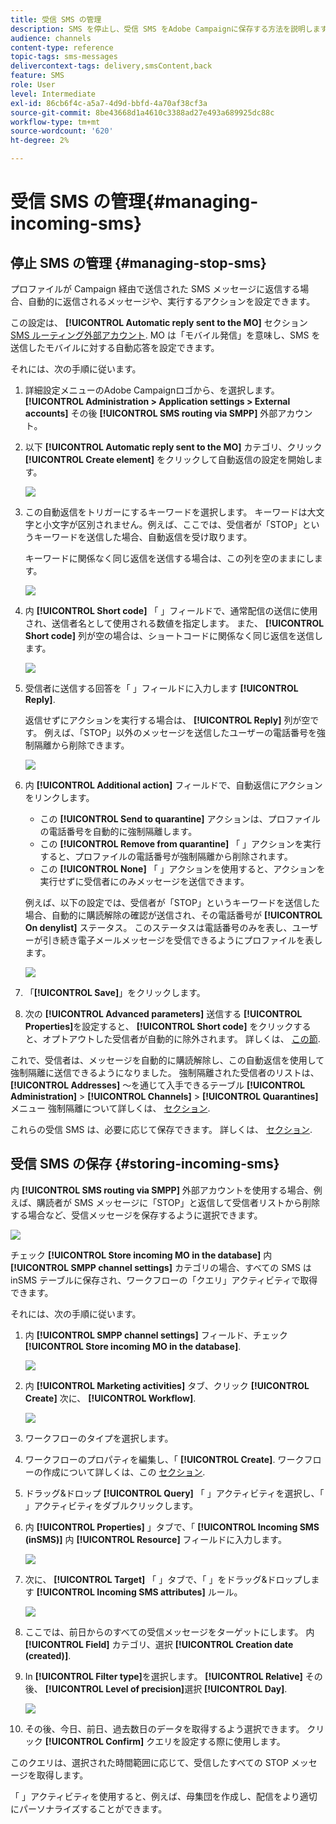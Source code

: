 ```yaml
---
title: 受信 SMS の管理
description: SMS を停止し、受信 SMS をAdobe Campaignに保存する方法を説明します。
audience: channels
content-type: reference
topic-tags: sms-messages
delivercontext-tags: delivery,smsContent,back
feature: SMS
role: User
level: Intermediate
exl-id: 86cb6f4c-a5a7-4d9d-bbfd-4a70af38cf3a
source-git-commit: 8be43668d1a4610c3388ad27e493a689925dc88c
workflow-type: tm+mt
source-wordcount: '620'
ht-degree: 2%

---
```


# 受信 SMS の管理{#managing-incoming-sms}

## 停止 SMS の管理 {#managing-stop-sms}

プロファイルが Campaign 経由で送信された SMS メッセージに返信する場合、自動的に返信されるメッセージや、実行するアクションを設定できます。

この設定は、 **[!UICONTROL Automatic reply sent to the MO]** セクション [SMS ルーティング外部アカウント](../../administration/using/configuring-sms-channel.md#defining-an-sms-routing). MO は「モバイル発信」を意味し、SMS を送信したモバイルに対する自動応答を設定できます。

それには、次の手順に従います。

1. 詳細設定メニューのAdobe Campaignロゴから、を選択します。 **[!UICONTROL Administration > Application settings > External accounts]** その後 **[!UICONTROL SMS routing via SMPP]** 外部アカウント。
1. 以下 **[!UICONTROL Automatic reply sent to the MO]** カテゴリ、クリック **[!UICONTROL Create element]** をクリックして自動返信の設定を開始します。

   ![](assets/sms_mo_1.png)

1. この自動返信をトリガーにするキーワードを選択します。 キーワードは大文字と小文字が区別されません。例えば、ここでは、受信者が「STOP」というキーワードを送信した場合、自動返信を受け取ります。

   キーワードに関係なく同じ返信を送信する場合は、この列を空のままにします。

   ![](assets/sms_mo_2.png)

1. 内 **[!UICONTROL Short code]** 「 」フィールドで、通常配信の送信に使用され、送信者名として使用される数値を指定します。 また、 **[!UICONTROL Short code]** 列が空の場合は、ショートコードに関係なく同じ返信を送信します。

   ![](assets/sms_mo_4.png)

1. 受信者に送信する回答を「 」フィールドに入力します **[!UICONTROL Reply]**.

   返信せずにアクションを実行する場合は、 **[!UICONTROL Reply]** 列が空です。 例えば、「STOP」以外のメッセージを送信したユーザーの電話番号を強制隔離から削除できます。

   ![](assets/sms_mo_3.png)

1. 内 **[!UICONTROL Additional action]** フィールドで、自動返信にアクションをリンクします。

   * この **[!UICONTROL Send to quarantine]** アクションは、プロファイルの電話番号を自動的に強制隔離します。
   * この **[!UICONTROL Remove from quarantine]** 「 」アクションを実行すると、プロファイルの電話番号が強制隔離から削除されます。
   * この **[!UICONTROL None]** 「 」アクションを使用すると、アクションを実行せずに受信者にのみメッセージを送信できます。

   例えば、以下の設定では、受信者が「STOP」というキーワードを送信した場合、自動的に購読解除の確認が送信され、その電話番号が **[!UICONTROL On denylist]** ステータス。 このステータスは電話番号のみを表し、ユーザーが引き続き電子メールメッセージを受信できるようにプロファイルを表します。

   ![](assets/sms_mo.png)

1. 「**[!UICONTROL Save]**」をクリックします。

1. 次の **[!UICONTROL Advanced parameters]** 送信する **[!UICONTROL Properties]**&#x200B;を設定すると、 **[!UICONTROL Short code]** をクリックすると、オプトアウトした受信者が自動的に除外されます。 詳しくは、 [この節](../../administration/using/configuring-sms-channel.md#configuring-sms-properties).

これで、受信者は、メッセージを自動的に購読解除し、この自動返信を使用して強制隔離に送信できるようになりました。 強制隔離された受信者のリストは、 **[!UICONTROL Addresses]** ～を通じて入手できるテーブル **[!UICONTROL Administration]** > **[!UICONTROL Channels]** > **[!UICONTROL Quarantines]** メニュー 強制隔離について詳しくは、 [セクション](../../sending/using/understanding-quarantine-management.md).

これらの受信 SMS は、必要に応じて保存できます。 詳しくは、 [セクション](#storing-incoming-sms).

## 受信 SMS の保存 {#storing-incoming-sms}

内 **[!UICONTROL SMS routing via SMPP]** 外部アカウントを使用する場合、例えば、購読者が SMS メッセージに「STOP」と返信して受信者リストから削除する場合など、受信メッセージを保存するように選択できます。

![](assets/sms_config_mo_1.png)

チェック **[!UICONTROL Store incoming MO in the database]** 内 **[!UICONTROL SMPP channel settings]** カテゴリの場合、すべての SMS は inSMS テーブルに保存され、ワークフローの「クエリ」アクティビティで取得できます。

それには、次の手順に従います。

1. 内 **[!UICONTROL SMPP channel settings]** フィールド、チェック **[!UICONTROL Store incoming MO in the database]**.

   ![](assets/sms_config_mo_2.png)

1. 内 **[!UICONTROL Marketing activities]** タブ、クリック **[!UICONTROL Create]** 次に、 **[!UICONTROL Workflow]**.

   ![](assets/sms_config_mo_3.png)

1. ワークフローのタイプを選択します。
1. ワークフローのプロパティを編集し、「 **[!UICONTROL Create]**. ワークフローの作成について詳しくは、この [セクション](../../automating/using/building-a-workflow.md).
1. ドラッグ&amp;ドロップ **[!UICONTROL Query]** 「 」アクティビティを選択し、「 」アクティビティをダブルクリックします。
1. 内 **[!UICONTROL Properties]** 」タブで、「 **[!UICONTROL Incoming SMS (inSMS)]** 内 **[!UICONTROL Resource]** フィールドに入力します。

   ![](assets/sms_config_mo_4.png)

1. 次に、 **[!UICONTROL Target]** 「 」タブで、「 」をドラッグ&amp;ドロップします **[!UICONTROL Incoming SMS attributes]** ルール。

   ![](assets/sms_config_mo_5.png)

1. ここでは、前日からのすべての受信メッセージをターゲットにします。 内 **[!UICONTROL Field]** カテゴリ、選択 **[!UICONTROL Creation date (created)]**.
1. In **[!UICONTROL Filter type]**&#x200B;を選択します。 **[!UICONTROL Relative]** その後、 **[!UICONTROL Level of precision]**&#x200B;選択 **[!UICONTROL Day]**.

   ![](assets/sms_config_mo_6.png)

1. その後、今日、前日、過去数日のデータを取得するよう選択できます。 クリック **[!UICONTROL Confirm]** クエリを設定する際に使用します。

このクエリは、選択された時間範囲に応じて、受信したすべての STOP メッセージを取得します。

「 」アクティビティを使用すると、例えば、母集団を作成し、配信をより適切にパーソナライズすることができます。
